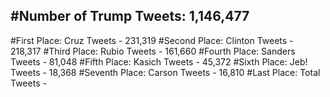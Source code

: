 #Number of Trump Tweets: 1,146,477
---
#First Place: Cruz Tweets - 231,319
#Second Place: Clinton Tweets - 218,317
#Third Place: Rubio Tweets - 161,660
#Fourth Place: Sanders Tweets - 81,048
#Fifth Place: Kasich Tweets - 45,372
#Sixth Place: Jeb! Tweets - 18,368
#Seventh Place: Carson Tweets - 16,810
#Last Place: Total Tweets -  

